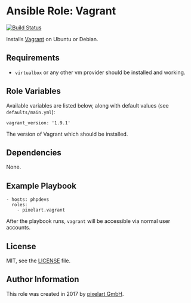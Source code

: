 # Ansible Role: Vagrant

[![Build Status](https://travis-ci.org/pixelart/ansible-role-vagrant.svg?branch=master)](https://travis-ci.org/pixelart/ansible-role-vagrant)

Installs [Vagrant](https://www.vagrantup.com/) on Ubuntu or Debian.

## Requirements

  - `virtualbox` or any other vm provider should be installed and working.

## Role Variables

Available variables are listed below, along with default values (see `defaults/main.yml`):

    vagrant_version: '1.9.1'

The version of Vagrant which should be installed.

## Dependencies

None.

## Example Playbook

    - hosts: phpdevs
      roles:
        - pixelart.vagrant

After the playbook runs, `vagrant` will be accessible via normal user accounts.

## License

MIT, see the [LICENSE](LICENSE) file.

## Author Information

This role was created in 2017 by [pixelart GmbH](https://www.pixelart.at/).
